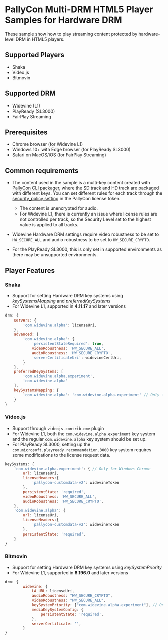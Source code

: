 # PallyCon Multi-DRM HTML5 Player Samples for Hardware DRM

These sample show how to play streaming content protected by hardware-level DRM in HTML5 players.



## Supported Players

- Shaka
- Video.js
- Bitmovin



## Supported DRM

- Widevine (L1)
- PlayReady (SL3000)
- FairPlay Streaming



## Prerequisites

- Chrome browser (for Widevine L1)
- Windows 10+ with Edge browser (for PlayReady SL3000)
- Safari on MacOS/iOS (for FairPlay Streaming)



## Common requirements

- The content used in the sample is a multi-key content created with [PallyCon CLI packager](https://pallycon.com/docs/en/multidrm/packaging/cli-packager/), where the SD track and HD track are packaged with different keys. You can set different rules for each track through the [security_policy setting](https://pallycon.com/docs/en/multidrm/license/license-token/#security-policy) in the PallyCon license token.

  - The content is unencrypted for audio.
  - For Widevine L1, there is currently an issue where license rules are not controlled per track, so the Security Level set to the highest value is applied to all tracks.
- Widevine Hardware DRM settings require video robustness to be set to `HW_SECURE_ALL` and audio robustness to be set to `HW_SECURE_CRYPTO`.
- For the PlayReady SL3000, this is only set in supported environments as there may be unsupported environments.



## Player Features

### Shaka

- Support for setting Hardware DRM key systems using *keySystemsMapping* and *preferredKeySystems*
- For Widevine L1, supported in **4.11.17** and later versions

```javascript
drm: {
    servers: {
        'com.widevine.alpha': licenseUri,
    },
    advanced: {
        'com.widevine.alpha': {
            'persistentStateRequired': true,
            videoRobustness: 'HW_SECURE_ALL',
            audioRobustness: 'HW_SECURE_CRYPTO',
            'serverCertificateUri': widevineCertUri,
        }
    },
    preferredKeySystems: [
        'com.widevine.alpha.experiment',
        'com.widevine.alpha'
    ],
    keySystemsMapping: {
        'com.widevine.alpha': 'com.widevine.alpha.experiment' // Only for Windows Chrome
    }
}
```

### Video.js

- Support through `videojs-contrib-eme` plugin
- For Widevine L1, both the `com.widevine.alpha.experiment` key system and the regular `com.widevine.alpha` key system should be set up.
- For PlayReady SL3000, setting up the `com.microsoft.playready.recommendation.3000` key system requires some modifications to the license request data.

```javascript
keySystems: {
    'com.widevine.alpha.experiment': { // Only for Windows Chrome
        url: licenseUri,
        licenseHeaders:{
            'pallycon-customdata-v2': widevineToken
        },
        persistentState: 'required',
        videoRobustness: 'HW_SECURE_ALL',     
        audioRobustness: 'HW_SECURE_CRYPTO',
    },
    'com.widevine.alpha': {
        url: licenseUri,
        licenseHeaders:{
            'pallycon-customdata-v2': widevineToken
        },
        persistentState: 'required',
    }
}
```

### Bitmovin

- Support for setting Hardware DRM key systems using *keySystemPriority*
- For Widevine L1, supported in **8.196.0** and later versions

```javascript
drm: {
        widevine: {
            LA_URL: licenseUri,
            audioRobustness: "HW_SECURE_CRYPTO", 
            videoRobustness: "HW_SECURE_ALL",
            keySystemPriority: ["com.widevine.alpha.experiment"], // Only for Windows Chrome
            mediaKeySystemConfig: {
                persistentState: 'required',
            },
            serverCertificate: '',
        }
}
```

